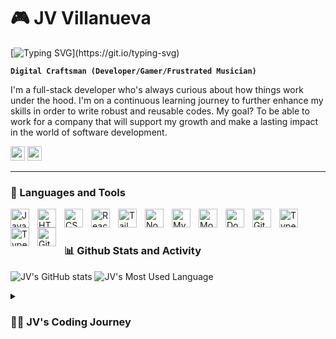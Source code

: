 # 🎮 JV Villanueva

[![Typing SVG](https://readme-typing-svg.demolab.com?font=Fira+Code&size=14&pause=1000&color=F71A0A&vCenter=true&width=435&height=20&lines=Full-Stack+Developer.;Always+keen+about+learning+new+tech.)](https://git.io/typing-svg)

**`Digital Craftsman (Developer/Gamer/Frustrated Musician)`**

I'm a full-stack developer who's always curious about how things work under the hood. I'm on a continuous learning journey to further enhance my skills in order to write robust and reusable codes. My goal? To be able to work for a company that will support my growth and make a lasting impact in the world of software development.

<p> <a href="https://www.linkedin.com/in/jv-villanueva/"><img src="https://img.shields.io/badge/linkedin-%230077B5.svg?&style=for-the-badge&logo=linkedin&logoColor=white" height=23></a> <a href="mailto:jv.villanueva9104@gmail.com"><img src="https://img.shields.io/badge/Gmail-D14836?style=for-the-badge&logo=gmail&logoColor=white" height=23></a>

---

### 🤖 Languages and Tools

<img align="left" alt="Javascript" width="30px" style="padding-right:10px;" src="https://cdn.jsdelivr.net/gh/devicons/devicon/icons/javascript/javascript-original.svg">
<img align="left" alt="HTML" width="30px" style="padding-right:10px;" src="https://cdn.jsdelivr.net/gh/devicons/devicon/icons/html5/html5-original.svg">
<img align="left" alt="CSS" width="30px" style="padding-right:10px;" src="https://cdn.jsdelivr.net/gh/devicons/devicon/icons/css3/css3-original.svg">
<img align="left" alt="React" width="30px" style="padding-right:10px;" src="https://cdn.jsdelivr.net/gh/devicons/devicon/icons/react/react-original.svg">
<img align="left" alt="TailwindCss" width="30px" style="padding-right:10px;" src="https://cdn.jsdelivr.net/gh/devicons/devicon/icons/tailwindcss/tailwindcss-plain.svg">
<img align="left" alt="NodeJs" width="30px" style="padding-right:10px;" src="https://cdn.jsdelivr.net/gh/devicons/devicon/icons/nodejs/nodejs-original.svg">
<img align="left" alt="MySQL" width="30px" style="padding-right:10px;" src="https://cdn.jsdelivr.net/gh/devicons/devicon/icons/mysql/mysql-original-wordmark.svg">
<img align="left" alt="MongoDB" width="30px" style="padding-right:10px;" src="https://cdn.jsdelivr.net/gh/devicons/devicon/icons/mongodb/mongodb-original-wordmark.svg">
<img align="left" alt="Docker" width="30px" style="padding-right:10px;" src="https://cdn.jsdelivr.net/gh/devicons/devicon/icons/docker/docker-original.svg">
<img align="left" alt="Git" width="30px" style="padding-right:10px;" src="https://cdn.jsdelivr.net/gh/devicons/devicon/icons/git/git-original.svg">
<img align="left" alt="TypeScript" width="30px" style="padding-right:10px;" src="https://cdn.jsdelivr.net/gh/devicons/devicon/icons/typescript/typescript-original.svg">
<img align="left" alt="TypeScript" width="30px" style="padding-right:10px;" src="https://cdn.jsdelivr.net/gh/devicons/devicon/icons/nextjs/nextjs-original.svg">
<img align="left" alt="Github" width="30px" style="padding-right:10px;" src="https://cdn.jsdelivr.net/gh/devicons/devicon/icons/github/github-original.svg">
<br/>

#

### 📊 Github Stats and Activity

![JV's GitHub stats](https://github-readme-stats.vercel.app/api?username=jvvillanueva9104&show_icons=true&theme=monokai)
![JV's Most Used Language](https://github-readme-stats.vercel.app/api/top-langs/?username=jvvillanueva9104&layout=compact&size_weight=0.5&count_weight=0.5&theme=monokai)

<details>
 <summary><h3>👨‍💻 JV's Coding Journey</h3></summary>
   I started my coding journey during the pandemic when I tried to teach myself web development while staying at home. As soon as I wrote my first "Hello World", I immediately got hooked on it! I've gone far on my own then I fortunately saw Mission Ready HQ which gave me the opportunity to have that structure in my learning journey and further solidified everything that I have learned so far. At first, I was really keen on focusing on the backend as I'm not a creative person but the further I got into web development, I started to lean towards frontend development as I really enjoy working with designs and animations.
